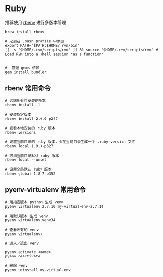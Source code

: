 # Ruby

推荐使用 [rbenv](https://github.com/rbenv/rbenv) 进行多版本管理
```
brew install rbenv

# 之后在 .bash_profile 中添加
export PATH="$PATH:$HOME/.rvm/bin"
[[ -s "$HOME/.rvm/scripts/rvm" ]] && source "$HOME/.rvm/scripts/rvm" # Load RVM into a shell session *as a function*


#  管理 gems 依赖
gem install bundler
```

## rbenv 常用命令

```
# 远端所有可安装的版本
rbenv install -l

# 安装指定版本
rbenv install 2.0.0-p247

# 查看本地安装的 ruby 版本
rbenv versions

# 设置当前目录的 ruby 版本，会在当前目录生成一个 .ruby-version 文件
rbenv local 1.9.3-p327

# 取消当前目录默认 ruby 版本
rbenv local --unset

# 设置全局默认 ruby 版本
rbenv global 1.8.7-p352
```

## pyenv-virtualenv 常用命令

``` 
# 用指定版本 python 生成 venv
pyenv virtualenv 2.7.10 my-virtual-env-2.7.10

# 用默认版本 生成 venv
pyenv virtualenv venv34

# 查看所有的 venv
pyenv virtualenvs

# 进入／退出 venv

pyenv activate <name>
pyenv deactivate

# 删除 venv
pyenv uninstall my-virtual-env
```
